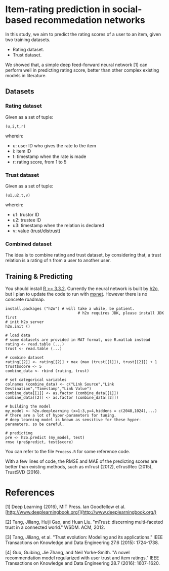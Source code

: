 # Item-rating prediction in social-based recommedation networks

In this study, we aim to predict the rating scores of a user to an item, given two training datasets.

- Rating dataset.
- Trust dataset.

We showed that, a simple deep feed-forward neural network [1] can perform well in predicting rating score, better than other complex existing models in literature.

## Datasets

### Rating dataset

Given as a set of tuple:

``(u,i,t,r)``


wherein:

- u: user ID who gives the rate to the item
- i: item ID
- t: timestamp when the rate is made
- r: rating score, from 1 to 5

### Trust dataset

Given as a set of tuple:

``(u1,u2,t,v)``

wherein:

- u1: trustor ID
- u2: trustee ID
- u3: timestamp when the relation is declared
- v: value (trust/distrust)

### Combined dataset

The idea is to combine rating and trust dataset, by considering that, a trust relation is a rating of ``5`` from a user to another user.

## Training & Predicting

You should install [R >= 3.3.2](r-project.org). Currently the neural network is built by [h2o](https://www.h2o.ai/), but I plan to update the code to run with [mxnet](http://vinhqdang.github.io/2017/03/23/deep-learning-in-r). However there is no concrete roadmap.

```{r}
install.packages ("h2o") # will take a while, be patient.
								# h2o requires JDK, please install JDK first
# init h2o server
h2o.init ()

# load data
# some datasets are provided in MAT format, use R.matlab instead
rating <- read.table (...)
trust <- read.table (...)

# combine dataset
rating[[2]] <- rating[[2]] + max (max (trust[[1]]), trust[[2]]) + 1
trust$score <- 5
combine_data <- rbind (rating, trust)

# set categorical variables
colnames (combine_data) <- c("Link Source","Link Destination","Timestamp","Link Value")
combine_data[[1]] <- as.factor (combine_data[[1]])
combine_data[[2]] <- as.factor (combine_data[[2]])

# building the model
my_model <- h2o.deeplearning (x=1:3,y=4,hiddens = c(2048,1024),...)
# there are a lot of hyper-parameters for tuning. 
# deep learning model is known as sensitive for these hyper-parameters, so be careful.

# predicting
pre <- h2o.predict (my_model, test)
rmse (pre$predict, test$score)

```

You can refer to the file ``Process.R`` for some reference code.

With a few lines of code, the RMSE and MAE of the predicting scores are better than existing methods, such as mTrust (2012), eTrustRec (2015), TrustSVD (2016).

# References

[1] Deep Learning (2016), MIT Press. Ian Goodfellow et al. [http://www.deeplearningbook.org/](http://www.deeplearningbook.org/) 

[2] Tang, Jiliang, Huiji Gao, and Huan Liu. "mTrust: discerning multi-faceted trust in a connected world." WSDM. ACM, 2012.

[3] Tang, Jiliang, et al. "Trust evolution: Modeling and its applications." IEEE Transactions on Knowledge and Data Engineering 27.6 (2015): 1724-1738.

[4] Guo, Guibing, Jie Zhang, and Neil Yorke-Smith. "A novel recommendation model regularized with user trust and item ratings." IEEE Transactions on Knowledge and Data Engineering 28.7 (2016): 1607-1620.
